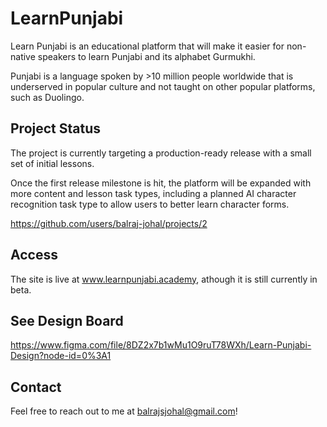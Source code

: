 # LearnPunjabi
Learn Punjabi is an educational platform that will make it easier for non-native speakers to learn Punjabi and its alphabet Gurmukhi.

Punjabi is a language spoken by >10 million people worldwide that is underserved in popular culture and not taught on other popular platforms, such as Duolingo.

## Project Status
The project is currently targeting a production-ready release with a small set of initial lessons.

Once the first release milestone is hit, the platform will be expanded with more content and lesson task types, including a planned AI character recognition task type to allow users to better learn character forms.

https://github.com/users/balraj-johal/projects/2

## Access
The site is live at www.learnpunjabi.academy, athough it is still currently in beta.

## See Design Board
https://www.figma.com/file/8DZ2x7b1wMu1O9ruT78WXh/Learn-Punjabi-Design?node-id=0%3A1

## Contact
Feel free to reach out to me at balrajsjohal@gmail.com!